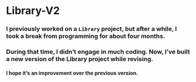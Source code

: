 # Library-V2
### I previously worked on a `Library` project, but after a while, I took a break from programming for about four months.
### During that time, I didn’t engage in much coding. Now, I’ve built a new version of the Library project while revising.
#### I hope it’s an improvement over the previous version.